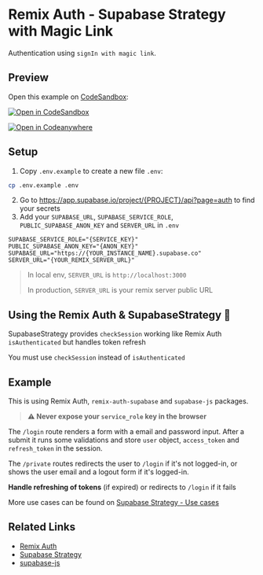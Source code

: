 # Remix Auth - Supabase Strategy with Magic Link

Authentication using `signIn with magic link`.


## Preview

Open this example on [CodeSandbox](https://codesandbox.com):

[![Open in CodeSandbox](https://codesandbox.io/static/img/play-codesandbox.svg)](https://codesandbox.io/s/github/mitchelvanbever/remix-auth-supabase/tree/main/examples/magic-link)

[![Open in Codeanywhere](https://codeanywhere.com/img/open-in-codeanywhere-btn.svg)](https://app.codeanywhere.com/#https://github.com/mitchelvanbever/remix-auth-supabase)

## Setup

1. Copy `.env.example` to create a new file `.env`:

```sh
cp .env.example .env
```
2. Go to https://app.supabase.io/project/{PROJECT}/api?page=auth to find your secrets
3. Add your `SUPABASE_URL`, `SUPABASE_SERVICE_ROLE`, `PUBLIC_SUPABASE_ANON_KEY` and `SERVER_URL` in `.env`
```env
SUPABASE_SERVICE_ROLE="{SERVICE_KEY}"
PUBLIC_SUPABASE_ANON_KEY="{ANON_KEY}"
SUPABASE_URL="https://{YOUR_INSTANCE_NAME}.supabase.co"
SERVER_URL="{YOUR_REMIX_SERVER_URL}"
```

> In local env, `SERVER_URL` is `http://localhost:3000`
>
> In production, `SERVER_URL` is your remix server public URL

## Using the Remix Auth & SupabaseStrategy 🚀

SupabaseStrategy provides `checkSession` working like Remix Auth `isAuthenticated` but handles token refresh

You must use `checkSession` instead of `isAuthenticated`


## Example

This is using Remix Auth, `remix-auth-supabase` and `supabase-js` packages.

> **⚠️ Never expose your `service_role` key in the browser**


The `/login` route renders a form with a email and password input. After a submit it runs some validations and store `user` object, `access_token` and `refresh_token` in the session.

The `/private` routes redirects the user to `/login` if it's not logged-in, or shows the user email and a logout form if it's logged-in.

**Handle refreshing of tokens** (if expired) or redirects to `/login` if it fails

More use cases can be found on [Supabase Strategy - Use cases](https://github.com/mitchelvanbever/remix-auth-supabase#using-the-authenticator--strategy-)

## Related Links

- [Remix Auth](https://github.com/sergiodxa/remix-auth)
- [Supabase Strategy](https://github.com/mitchelvanbever/remix-auth-supabase)
- [supabase-js](https://github.com/supabase/supabase-js)
